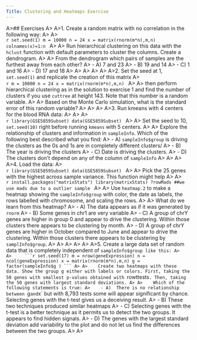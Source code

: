 ```yaml
---
Title: Clustering and Heatmaps Exercise
---
```


A>## Exercises
A>
A>1. Create a random matrix with no correlation in the following way:
A>
A>    
    ```r
    set.seed(1)
    m = 10000
    n = 24
    x = matrix(rnorm(m*n),m,n)
    colnames(x)=1:n
    ```
A>
A>    Run hierarchical clustering on this data with the `hclust` function with default parameters to cluster the columns. Create a dendrogram. 
A>
A>    From the dendrogram which pairs of samples are the furthest away from each other?
A>    - A) 7 and 23
A>    - B) 19 and 14
A>    - C) 1 and 16
A>    - D) 17 and 18
A>
A>
A>
A>
A>
A>2. Set the seed at 1, `set.seed(1)` and replicate the creation of this matrix
A>    
    ```r
    m = 10000
    n = 24
    x = matrix(rnorm(m*n),m,n)
    ```
A>
A>    then perform hierarchical clustering as in the solution to exercise 1 and find the number of clusters if you use `cuttree` at height 143. Note that this number is a random variable.
A>
A>    Based on the Monte Carlo simulation, what is the standard error of this random variable?
A>
A>
A>
A>3. Run kmeans with 4 centers for the blood RNA data:
A>
A>
A>    
    ```r
    library(GSE5859Subset)
    data(GSE5859Subset)
    ```
A>
A>    Set the seed to 10, `set.seed(10)` right before running `kmeans` with 5 centers.
A>
A>    Explore the relationship of clusters and information in `sampleInfo`. Which of the following best described what you find:
A>    - A) `sampleInfo$group` is driving the clusters as the 0s and 1s are in completely different clusters/
A>    - B) The year is driving the clusters
A>    - C) Date is driving the clusters.
A>    - D) The clusters don't depend on any of the column of `sampleInfo`
A>
A>
A>
A>4. Load the data:
A>    
    ```r
    library(GSE5859Subset)
    data(GSE5859Subset)
    ```
A>
A>    Pick the 25 genes with the highest across sample variance. This function might help
A>
A>    
    ```r
    install.packages("matrixStats")
    library(matrixStats)
    ?rowMads ##we use mads due to a outlier sample
    ```
A>
A>    Use `heatmap.2` to make a heatmap showing the `sampleInfo$group` with color, the date as labels, the rows labelled with chromosome, and scaling the rows.
A>
A>    What do we learn from this heatmap?
A>    - A) The data appears as if it was generated by `rnorm`
A>    - B) Some genes in chr1 are very variable
A>    - C) A group of chrY genes are higher in group 0 and appear to drive the clustering. Within those clusters there appears to be clustering by month.
A>    - D) A group of chrY genes are higher in October compared to June and appear to drive the clustering. Within those clusters there appears to be clustering by `samplInfo$group`.
A>
A>
A>
A>
A>
A>5. Create a large data set of random data that is completely independent of `sampleInfo$group like this:
A>  
A>    
    ```r
    set.seed(17)
    m = nrow(geneExpression)
    n = ncol(geneExpression)
    x = matrix(rnorm(m*n),m,n)
    g = factor(sampleInfo$g )
    ```
A>
A>    Create two heatmaps with these data. Show the group g either with labels or colors. First, taking the 50 genes with smallest p-values obtained with `rowttests`. Then, taking the 50 genes with largest standard deviations.
A>
A>    Which of the following statements is true:
A>    - A)  There is no relationship between `g` and `x` but with 8,793 tests some will appear significant by chance. Selecting genes with    the t-test gives us a deceiving result.
A>    - B) These two techniques produced similar heatmaps
A>    - C) Selecting genes with the t-test is a better technique as it permits us to detect the two groups. It appears to find hidden     signals.
A>    - D) The genes with the largest standard deviation add variability to the plot and do not let us find the differences between the two groups.
A>
A>
